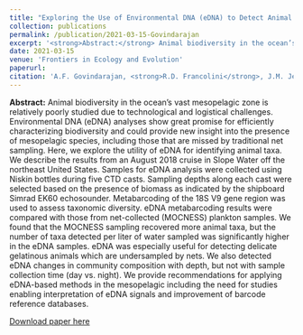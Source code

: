 ```yaml
---
title: "Exploring the Use of Environmental DNA (eDNA) to Detect Animal Taxa in the Mesopelagic Zone"
collection: publications
permalink: /publication/2021-03-15-Govindarajan
excerpt: '<strong>Abstract:</strong> Animal biodiversity in the ocean’s vast mesopelagic zone is relatively poorly studied due to technological and logistical challenges. Environmental...' 
date: 2021-03-15
venue: 'Frontiers in Ecology and Evolution'
paperurl: 
citation: 'A.F. Govindarajan, <strong>R.D. Francolini</strong>, J.M. Jech, A.C. Lavery, J.K. Llopez, P.H. Wiebe, W.G. Zhang. (2021) Exploring the Use of Environmental DNA (eDNA) to Detect Animal Taxa in the Mesopelagic Zone. Frontiers in Ecology and Evolution. Vol. 9, doi: 10.3389/fevo.2021.574877.'
---
```



**Abstract:** Animal biodiversity in the ocean’s vast mesopelagic zone is relatively poorly studied due to technological and logistical challenges. Environmental DNA (eDNA) analyses show great promise for efficiently characterizing biodiversity and could provide new insight into the presence of mesopelagic species, including those that are missed by traditional net sampling. Here, we explore the utility of eDNA for identifying animal taxa. We describe the results from an August 2018 cruise in Slope Water off the northeast United States. Samples for eDNA analysis were collected using Niskin bottles during five CTD casts. Sampling depths along each cast were selected based on the presence of biomass as indicated by the shipboard Simrad EK60 echosounder. Metabarcoding of the 18S V9 gene region was used to assess taxonomic diversity. eDNA metabarcoding results were compared with those from net-collected (MOCNESS) plankton samples. We found that the MOCNESS sampling recovered more animal taxa, but the number of taxa detected per liter of water sampled was significantly higher in the eDNA samples. eDNA was especially useful for detecting delicate gelatinous animals which are undersampled by nets. We also detected eDNA changes in community composition with depth, but not with sample collection time (day vs. night). We provide recommendations for applying eDNA-based methods in the mesopelagic including the need for studies enabling interpretation of eDNA signals and improvement of barcode reference databases.

[Download paper here](https://www.frontiersin.org/articles/10.3389/fevo.2021.574877/full)
